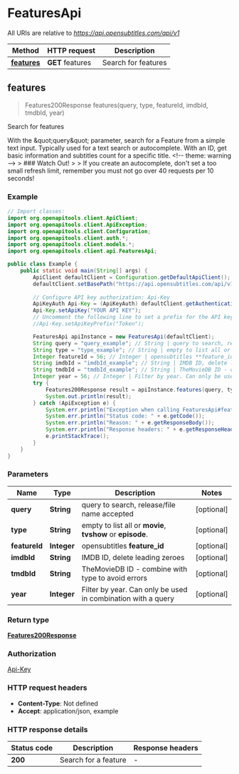 # FeaturesApi

All URIs are relative to *https://api.opensubtitles.com/api/v1*

| Method | HTTP request | Description |
|------------- | ------------- | -------------|
| [**features**](FeaturesApi.md#features) | **GET** features | Search for features |



## features

> Features200Response features(query, type, featureId, imdbId, tmdbId, year)

Search for features

With the \&quot;query\&quot; parameter, search for a Feature from a simple text input. Typically used for a text search or autocomplete.  With an ID, get basic information and subtitles count for a specific title.  &lt;!-- theme: warning --&gt;  &gt; ### Watch Out! &gt; &gt; If you create an autocomplete, don&#39;t set a too small refresh limit, remember you must not go over 40 requests per 10 seconds!

### Example

```java
// Import classes:
import org.openapitools.client.ApiClient;
import org.openapitools.client.ApiException;
import org.openapitools.client.Configuration;
import org.openapitools.client.auth.*;
import org.openapitools.client.models.*;
import org.openapitools.client.api.FeaturesApi;

public class Example {
    public static void main(String[] args) {
        ApiClient defaultClient = Configuration.getDefaultApiClient();
        defaultClient.setBasePath("https://api.opensubtitles.com/api/v1");
        
        // Configure API key authorization: Api-Key
        ApiKeyAuth Api-Key = (ApiKeyAuth) defaultClient.getAuthentication("Api-Key");
        Api-Key.setApiKey("YOUR API KEY");
        // Uncomment the following line to set a prefix for the API key, e.g. "Token" (defaults to null)
        //Api-Key.setApiKeyPrefix("Token");

        FeaturesApi apiInstance = new FeaturesApi(defaultClient);
        String query = "query_example"; // String | query to search, release/file name accepted
        String type = "type_example"; // String | empty to list all or **movie**, **tvshow** or **episode**.
        Integer featureId = 56; // Integer | opensubtitles **feature_id**
        String imdbId = "imdbId_example"; // String | IMDB ID, delete leading zeroes
        String tmdbId = "tmdbId_example"; // String | TheMovieDB ID - combine with type to avoid errors
        Integer year = 56; // Integer | Filter by year. Can only be used in combination with a query
        try {
            Features200Response result = apiInstance.features(query, type, featureId, imdbId, tmdbId, year);
            System.out.println(result);
        } catch (ApiException e) {
            System.err.println("Exception when calling FeaturesApi#features");
            System.err.println("Status code: " + e.getCode());
            System.err.println("Reason: " + e.getResponseBody());
            System.err.println("Response headers: " + e.getResponseHeaders());
            e.printStackTrace();
        }
    }
}
```

### Parameters


| Name | Type | Description  | Notes |
|------------- | ------------- | ------------- | -------------|
| **query** | **String**| query to search, release/file name accepted | [optional] |
| **type** | **String**| empty to list all or **movie**, **tvshow** or **episode**. | [optional] |
| **featureId** | **Integer**| opensubtitles **feature_id** | [optional] |
| **imdbId** | **String**| IMDB ID, delete leading zeroes | [optional] |
| **tmdbId** | **String**| TheMovieDB ID - combine with type to avoid errors | [optional] |
| **year** | **Integer**| Filter by year. Can only be used in combination with a query | [optional] |

### Return type

[**Features200Response**](Features200Response.md)

### Authorization

[Api-Key](../README.md#Api-Key)

### HTTP request headers

- **Content-Type**: Not defined
- **Accept**: application/json, example


### HTTP response details
| Status code | Description | Response headers |
|-------------|-------------|------------------|
| **200** | Search for a feature |  -  |

